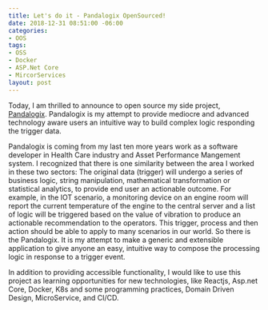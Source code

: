```yaml
---
title: Let's do it - Pandalogix OpenSourced!
date: 2018-12-31 08:51:00 -06:00
categories:
- OOS
tags:
- OSS
- Docker
- ASP.Net Core
- MircorServices
layout: post
---
```


Today, I am thrilled to announce to open source my side project, [Pandalogix](https://www.pandalogix.com). Pandalogix is my attempt to provide mediocre and advanced technology aware users an intuitive way to build complex logic responding the trigger data.

<!--more-->

Pandalogix is coming from my last ten more years work as a software developer in Health Care industry and Asset Performance Mangement system. I recognized that there is one similarity between the area I worked in these two sectors: The original data (trigger) will undergo a series of business logic, string manipulation, mathematical transformation or statistical analytics, to provide end user an actionable outcome. For example, in the IOT scenario, a monitoring device on an engine room will report the current temperature of the engine to the central server and a list of logic will be triggered based on the value of vibration to produce an actionable recommendation to the operators. This trigger, process and then action should be able to apply to many scenarios in our world. So there is the Pandalogix. It is my attempt to make a generic and extensible application to give anyone an easy, intuitive way to compose the processing logic in response to a trigger event.

In addition to providing accessible functionality, I would like to use this project as learning opportunities for new technologies, like Reactjs, Asp.net Core, Docker, K8s and some programming practices, Domain Driven Design, MicroService, and CI/CD.


